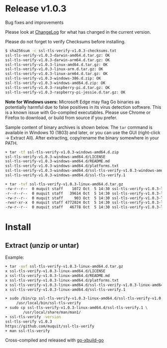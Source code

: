 # Release v1.0.3

Bug fixes and improvements

Please look at [ChangeLog](ChangeLog.md) for what has changed in the current version.

Please do not forget to verify Checksums before installing.

```bash
$ sha256sum -c ssl-tls-verify-v1.0.3-checksums.txt
ssl-tls-verify-v1.0.3-darwin-amd64.d.tar.gz: OK
ssl-tls-verify-v1.0.3-darwin-arm64.d.tar.gz: OK
ssl-tls-verify-v1.0.3-linux-amd64.d.tar.gz: OK
ssl-tls-verify-v1.0.3-linux-arm.d.tar.gz: OK
ssl-tls-verify-v1.0.3-linux-arm64.d.tar.gz: OK
ssl-tls-verify-v1.0.3-windows-386.d.zip: OK
ssl-tls-verify-v1.0.3-windows-amd64.d.zip: OK
ssl-tls-verify-v1.0.3-raspberry-pi.d.tar.gz: OK
ssl-tls-verify-v1.0.3-raspberry-pi-jessie.d.tar.gz: OK
```

**Note for Windows users:** Microsoft Edge may flag Go binaries as potentially harmful due to false positives in its virus detection software. This is a known issue with Go-compiled executables. Please use Chrome or Firefox to download, or build from source if you prefer.

Sample content of binary archives is shown below. The `tar` command is available in Windows 10 (1803) and later, or you can use the GUI (right-click → Extract All). After extracting, copy/rename the binary somewhere in your PATH.

```bash
➤ tar -tf ssl-tls-verify-v1.0.3-windows-amd64.d.zip
ssl-tls-verify-v1.0.3-windows-amd64.d/LICENSE
ssl-tls-verify-v1.0.3-windows-amd64.d/README.md
ssl-tls-verify-v1.0.3-windows-amd64.d/platforms.txt
ssl-tls-verify-v1.0.3-windows-amd64.d/ssl-tls-verify-v1.0.3-windows-amd64.exe
ssl-tls-verify-v1.0.3-windows-amd64.d/ssl-tls-verify.1
```

```bash
➤ tar -tvf ssl-tls-verify-v1.0.3-linux-amd64.d.tar.gz
-rw-r--r--  0 muquit staff    1072 Oct  5 14:30 ssl-tls-verify-v1.0.3-linux-amd64.d/LICENSE
-r--r--r--  0 muquit staff   39614 Oct  5 14:30 ssl-tls-verify-v1.0.3-linux-amd64.d/README.md
-rw-r--r--  0 muquit staff     903 Oct  5 14:30 ssl-tls-verify-v1.0.3-linux-amd64.d/platforms.txt
-rwxr-xr-x  0 muquit staff 4772024 Oct  5 14:30 ssl-tls-verify-v1.0.3-linux-amd64.d/ssl-tls-verify-v1.0.3-linux-amd64
-rw-r--r--  0 muquit staff   46778 Oct  5 14:30 ssl-tls-verify-v1.0.3-linux-amd64.d/ssl-tls-verify.1
```

# Install

## Extract (unzip or untar)

Example:

```bash
➤ tar -xvf ssl-tls-verify-v1.0.3-linux-amd64.d.tar.gz
x ssl-tls-verify-v1.0.3-linux-amd64.d/LICENSE
x ssl-tls-verify-v1.0.3-linux-amd64.d/README.md
x ssl-tls-verify-v1.0.3-linux-amd64.d/platforms.txt
x ssl-tls-verify-v1.0.3-linux-amd64.d/ssl-tls-verify-v1.0.3-linux-amd64
x ssl-tls-verify-v1.0.3-linux-amd64.d/ssl-tls-verify.1
```

```bash
➤ sudo /bin/cp ssl-tls-verify-v1.0.3-linux-amd64.d/ssl-tls-verify-v1.0.3-linux-amd64 \
     /usr/local/bin/ssl-tls-verify
➤ sudo cp ssl-tls-verify-v1.0.3-linux-amd64.d/ssl-tls-verify.1 \
        /usr/local/share/man/man1/
➤ ssl-tls-verify -version
ssl-tls-verify v1.0.3
https://github.com/muquit/ssl-tls-verify
➤ man ssl-tls-verify
```

Cross-compiled and released with [go-xbuild-go](https://github.com/muquit/go-xbuild-go)
